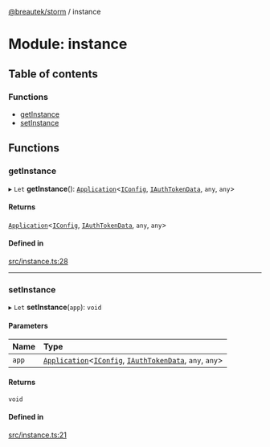 [@breautek/storm](../README.md) / instance

# Module: instance

## Table of contents

### Functions

- [getInstance](instance.md#getinstance)
- [setInstance](instance.md#setinstance)

## Functions

### getInstance

▸ `Let` **getInstance**(): [`Application`](../classes/Application.Application-1.md)<[`IConfig`](../interfaces/IConfig.IConfig-1.md), [`IAuthTokenData`](../interfaces/IAuthTokenData.IAuthTokenData-1.md), `any`, `any`\>

#### Returns

[`Application`](../classes/Application.Application-1.md)<[`IConfig`](../interfaces/IConfig.IConfig-1.md), [`IAuthTokenData`](../interfaces/IAuthTokenData.IAuthTokenData-1.md), `any`, `any`\>

#### Defined in

[src/instance.ts:28](https://github.com/breautek/storm/blob/3807444/src/instance.ts#L28)

___

### setInstance

▸ `Let` **setInstance**(`app`): `void`

#### Parameters

| Name | Type |
| :------ | :------ |
| `app` | [`Application`](../classes/Application.Application-1.md)<[`IConfig`](../interfaces/IConfig.IConfig-1.md), [`IAuthTokenData`](../interfaces/IAuthTokenData.IAuthTokenData-1.md), `any`, `any`\> |

#### Returns

`void`

#### Defined in

[src/instance.ts:21](https://github.com/breautek/storm/blob/3807444/src/instance.ts#L21)

